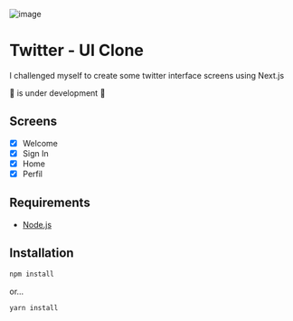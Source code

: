 
![image](https://user-images.githubusercontent.com/49209628/150879014-f5b0dbbe-73ba-4793-baf3-48b9acc2411e.png)

<!-- <p align="center">
  <img src="https://user-images.githubusercontent.com/49209628/150879014-f5b0dbbe-73ba-4793-baf3-48b9acc2411e.png" width="500" />
</p> -->

# Twitter - UI Clone

I challenged myself to create some twitter interface screens using Next.js

🚧 is under development 🚧

## Screens

- [x] Welcome
- [x] Sign In
- [x] Home
- [x] Perfil

## Requirements

- [Node.js](https://nodejs.org/en/download/)


## Installation

```bash
npm install
```

or...

```bash
yarn install
```
